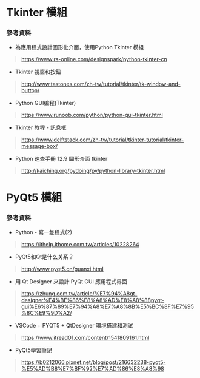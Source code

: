 # Tkinter 模組
### 參考資料
* 為應用程式設計圖形化介面，使用Python Tkinter 模組
 > https://www.rs-online.com/designspark/python-tkinter-cn
* Tkinter 視窗和按鈕
 > http://www.tastones.com/zh-tw/tutorial/tkinter/tk-window-and-button/
* Python GUI编程(Tkinter)
 > https://www.runoob.com/python/python-gui-tkinter.html
* Tkinter 教程 - 訊息框
 > https://www.delftstack.com/zh-tw/tutorial/tkinter-tutorial/tkinter-message-box/
* Python 速查手冊 12.9 圖形介面 tkinter
 > http://kaiching.org/pydoing/py/python-library-tkinter.html

# PyQt5 模組
### 參考資料
* Python - 寫一隻程式(2)
 > https://ithelp.ithome.com.tw/articles/10228264
* PyQt5和Qt是什么关系？
 > http://www.pyqt5.cn/guanxi.html
* 用 Qt Designer 來設計 PyQt GUI 應用程式界面
 > https://zhung.com.tw/article/%E7%94%A8qt-designer%E4%BE%86%E8%A8%AD%E8%A8%88pyqt-gui%E6%87%89%E7%94%A8%E7%A8%8B%E5%BC%8F%E7%95%8C%E9%9D%A2/
* VSCode + PYQT5 + QtDesigner 環境搭建和測試
 > https://www.itread01.com/content/1541809161.html
* PyQt5學習筆記
 > https://b0212066.pixnet.net/blog/post/216632238-pyqt5-%E5%AD%B8%E7%BF%92%E7%AD%86%E8%A8%98
